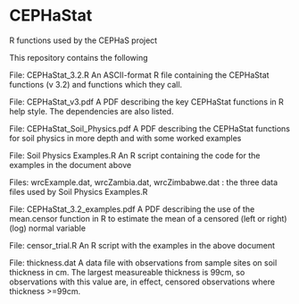 # CEPHaStat
R functions used by the CEPHaS project

This repository contains the following

File: CEPHaStat_3.2.R  An ASCII-format R file containing the CEPHaStat functions (v 3.2) and functions which they call.

File: CEPHaStat_v3.pdf  A PDF describing the key CEPHaStat functions in R help style.  The dependencies are also listed.

File: CEPHaStat_Soil_Physics.pdf  A PDF describing the CEPHaStat functions for soil physics in more depth and with some worked examples

File: Soil Physics Examples.R  An R script containing the code for the examples in the document above

Files:  wrcExample.dat, wrcZambia.dat, wrcZimbabwe.dat :  the three data files used by Soil Physics Examples.R

File: CEPHaStat_3.2_examples.pdf  A PDF describing the use of the mean.censor function in R to estimate the mean of a censored (left or right) (log) normal variable

File: censor_trial.R  An R script with the examples in the above document

File: thickness.dat  A data file with observations from sample sites on soil thickness in cm.  The largest measureable thickness is 99cm, so observations with this 
value are, in effect, censored observations where thickness >=99cm.
